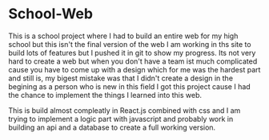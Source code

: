 # School-Web
This is a school project where I had to build an entire web for my high school but this isn't the final version of the web
I am working in ths site to build lots of features but I pushed it in git to show my progress. Its not very hard to create a web but when 
you don't have a team ist much complicated cause you have to come up with a design which for me was the hardest part and still is, my bigest mistake was that I didn't create a design in the begining as a person who is new in this field I got this project cause I had the chance to implement the things I learned into this web.

This is build almost compleatly in React.js combined with css and I am trying to implement a logic part with javascript and probably work in building an api and a database to create a full  working version.

